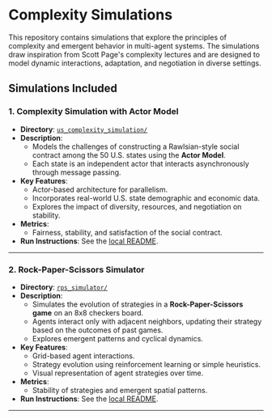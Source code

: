 # Complexity Simulations

This repository contains simulations that explore the principles of complexity and emergent behavior in multi-agent systems. The simulations draw inspiration from Scott Page's complexity lectures and are designed to model dynamic interactions, adaptation, and negotiation in diverse settings.

## Simulations Included

### 1. **Complexity Simulation with Actor Model**
   - **Directory**: [`us_complexity_simulation/`](us_complexity_simulation)
   - **Description**: 
     - Models the challenges of constructing a Rawlsian-style social contract among the 50 U.S. states using the **Actor Model**.
     - Each state is an independent actor that interacts asynchronously through message passing.
   - **Key Features**:
     - Actor-based architecture for parallelism.
     - Incorporates real-world U.S. state demographic and economic data.
     - Explores the impact of diversity, resources, and negotiation on stability.
   - **Metrics**:
     - Fairness, stability, and satisfaction of the social contract.
   - **Run Instructions**:
     See the [local README](us_complexity_simulation/README.md).

---

### 2. **Rock-Paper-Scissors Simulator**
   - **Directory**: [`rps_simulator/`](rps_simulator)
   - **Description**:
     - Simulates the evolution of strategies in a **Rock-Paper-Scissors game** on an 8x8 checkers board.
     - Agents interact only with adjacent neighbors, updating their strategy based on the outcomes of past games.
     - Explores emergent patterns and cyclical dynamics.
   - **Key Features**:
     - Grid-based agent interactions.
     - Strategy evolution using reinforcement learning or simple heuristics.
     - Visual representation of agent strategies over time.
   - **Metrics**:
     - Stability of strategies and emergent spatial patterns.
   - **Run Instructions**:
     See the [local README](rps_simulator/README.md).

---

